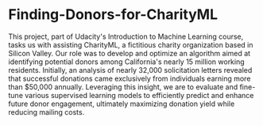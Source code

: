 # Finding-Donors-for-CharityML
This project, part of Udacity's Introduction to Machine Learning course, tasks us with assisting CharityML, a fictitious charity organization based in Silicon Valley. Our role was to develop and optimize an algorithm aimed at identifying potential donors among California's nearly 15 million working residents. Initially, an analysis of nearly 32,000 solicitation letters revealed that successful donations came exclusively from individuals earning more than $50,000 annually. Leveraging this insight, we are to evaluate and fine-tune various supervised learning models to efficiently predict and enhance future donor engagement, ultimately maximizing donation yield while reducing mailing costs.






